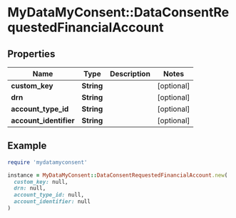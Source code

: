 # MyDataMyConsent::DataConsentRequestedFinancialAccount

## Properties

| Name | Type | Description | Notes |
| ---- | ---- | ----------- | ----- |
| **custom_key** | **String** |  | [optional] |
| **drn** | **String** |  | [optional] |
| **account_type_id** | **String** |  | [optional] |
| **account_identifier** | **String** |  | [optional] |

## Example

```ruby
require 'mydatamyconsent'

instance = MyDataMyConsent::DataConsentRequestedFinancialAccount.new(
  custom_key: null,
  drn: null,
  account_type_id: null,
  account_identifier: null
)
```


